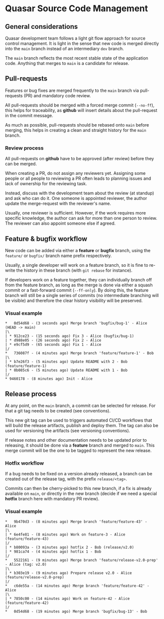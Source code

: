 # Quasar Source Code Management

## General considerations

Quasar development team follows a light git flow approach for source control management. It is light in the sense that new code is merged directly into the `main` branch instead of an intermediary `dev` branch.

The `main` branch reflects the most recent stable state of the application code.
Anything that merges to `main` is a candidate for release.

## Pull-requests

Features or bug fixes are merged frequently to the `main` branch via pull-requests (PR) and mandatory code review.

All pull-requests should be merged with a forced merge commit (`--no-ff`), this helps for traceability, as **github** will insert details about the pull-request in the commit message.

As much as possible, pull-requests should be rebased onto `main` before merging, this helps in creating a clean and straight history for the `main` branch.

### Review process

All pull-requests on **github** have to be approved (after review) before they can be merged.

When creating a PR, do not assign any reviewers yet. Assigning some people or all people to reviewing a PR often leads to planning issues and lack of ownership for the reviewing task.

Instead, discuss with the development team about the review (at standup) and ask who can do it. One someone is appointed reviewer, the author update the merge-request with the reviewer's name.

Usually, one reviewer is sufficient. However, if the work requires more specific knowledge, the author can ask for more than one person to review. The reviewer can also appoint someone else if agreed.

## Feature & bugfix workflow

New code can be added via either a **feature** or **bugfix** branch, using the `feature/` or `bugfix/` branch name prefix respectively.

Usually, a single developer will work on a feature branch, so it is fine to re-write the history in these branch (with `git rebase` for instance).

If developers work on a feature together, they can individually branch off from the feature branch, as long as the merge is done via either a squash commit or a fast-forward commit (`--ff-only`).
By doing this, the feature branch will still be a single series of commits (no intermediate branching will be visible) and therefore the clear history visibility will be preserved.

### Visual example

```
*   0d54d68 - (3 seconds ago) Merge branch 'bugfix/bug-1' - Alice (HEAD -> main)
|\
| * 912ce23 - (15 seconds ago) Fix 3 - Alice (bugfix/bug-1)
| * d988e05 - (26 seconds ago) Fix 2 - Alice
| * e9cf5d9 - (65 seconds ago) Fix 1 - Alice
|/
*   736087f - (4 minutes ago) Merge branch 'feature/feature-1' - Bob
|\
| * b7e26f3 - (5 minutes ago) Update README with 2 - Bob (feature/feature-1)
| * 0b085c6 - (5 minutes ago) Update README with 1 - Bob
|/
* 9460178 - (8 minutes ago) Init - Alice
```

## Release process

At any point, on the `main` branch, a commit can be selected for release. For that a git tag needs to be created (see conventions).

This new git tag can be used to triggers automated CI/CD workflows that will build the release artifacts, publish and deploy them. The tag can also be used for versioning the artifacts (see versioning conventions).

If release notes and other documentation needs to be updated prior to releasing, it should be done via a **feature** branch and merged to `main`. This merge commit will be the one to be tagged to represent the new release.

### Hotfix workflow

If a bug needs to be fixed on a version already released, a branch can be created out of the release tag, with the prefix `release/<tag>`.

Commits can then be cherry-picked to this new branch, if a fix is already available on `main`, or directly in the new branch (decide if we need a special **hotfix** branch here with mandatory PR review).

### Visual example

```
*   9b470d3 - (8 minutes ago) Merge branch 'feature/feature-43' - Alice
|\
| * 6e4fe81 - (8 minutes ago) Work on feature-3 - Alice (feature/feature-43)
|/
| * b80093a - (3 minutes ago) hotfix 2 - Bob (release/v2.0)
| * 981ca74 - (4 minutes ago) hotfix 1 - Bob
|/
*   5522161 - (9 minutes ago) Merge branch 'feature/release-v2.0-prep' - Alice (tag: v2.0)
|\
| * b303e19 - (9 minutes ago) Prepare release v2.0 - Alice (feature/release-v2.0-prep)
|/
*   c6de55a - (14 minutes ago) Merge branch 'feature/feature-42' - Alice
|\
| * 7850c00 - (14 minutes ago) Work on feature-42 - Alice (feature/feature-42)
|/
*   0d54d68 - (19 minutes ago) Merge branch 'bugfix/bug-13' - Bob
```
